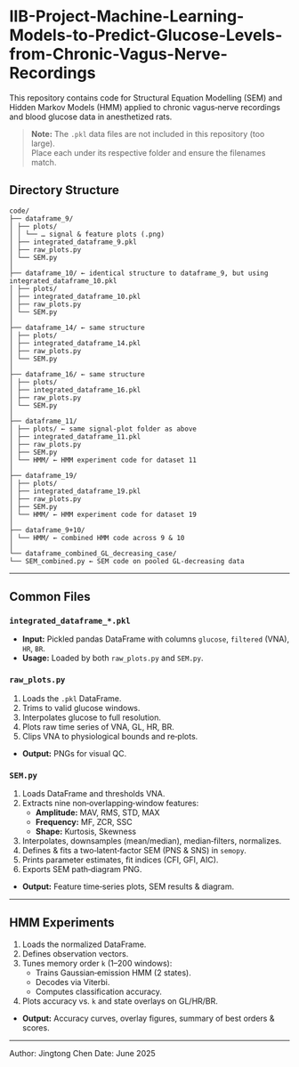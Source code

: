 # IIB-Project-Machine-Learning-Models-to-Predict-Glucose-Levels-from-Chronic-Vagus-Nerve-Recordings

This repository contains code for Structural Equation Modelling (SEM) and Hidden Markov Models (HMM) applied to chronic vagus‐nerve recordings and blood glucose data in anesthetized rats.

> **Note:** The `.pkl` data files are not included in this repository (too large).  
> Place each under its respective folder and ensure the filenames match.

## Directory Structure

```text
code/
├── dataframe_9/
│ ├── plots/
│ │ └── … signal & feature plots (.png)
│ ├── integrated_dataframe_9.pkl
│ ├── raw_plots.py
│ └── SEM.py
│
├── dataframe_10/ ← identical structure to dataframe_9, but using integrated_dataframe_10.pkl
│ ├── plots/
│ ├── integrated_dataframe_10.pkl
│ ├── raw_plots.py
│ └── SEM.py
│
├── dataframe_14/ ← same structure
│ ├── plots/
│ ├── integrated_dataframe_14.pkl
│ ├── raw_plots.py
│ └── SEM.py
│
├── dataframe_16/ ← same structure
│ ├── plots/
│ ├── integrated_dataframe_16.pkl
│ ├── raw_plots.py
│ └── SEM.py
│
├── dataframe_11/
│ ├── plots/ ← same signal‐plot folder as above
│ ├── integrated_dataframe_11.pkl
│ ├── raw_plots.py
│ ├── SEM.py
│ └── HMM/ ← HMM experiment code for dataset 11
│
├── dataframe_19/
│ ├── plots/
│ ├── integrated_dataframe_19.pkl
│ ├── raw_plots.py
│ ├── SEM.py
│ └── HMM/ ← HMM experiment code for dataset 19
│
├── dataframe_9+10/
│ └── HMM/ ← combined HMM code across 9 & 10
│
└── dataframe_combined_GL_decreasing_case/
└── SEM_combined.py ← SEM code on pooled GL‐decreasing data
```

---

## Common Files

### `integrated_dataframe_*.pkl`
- **Input:** Pickled pandas DataFrame with columns `glucose`, `filtered` (VNA), `HR`, `BR`.
- **Usage:** Loaded by both `raw_plots.py` and `SEM.py`.

### `raw_plots.py`
1. Loads the `.pkl` DataFrame.
2. Trims to valid glucose windows.
3. Interpolates glucose to full resolution.
4. Plots raw time series of VNA, GL, HR, BR.
5. Clips VNA to physiological bounds and re‐plots.
- **Output:** PNGs for visual QC.

### `SEM.py`
1. Loads DataFrame and thresholds VNA.
2. Extracts nine non‐overlapping‐window features:
   - **Amplitude:** MAV, RMS, STD, MAX  
   - **Frequency:** MF, ZCR, SSC  
   - **Shape:** Kurtosis, Skewness  
3. Interpolates, downsamples (mean/median), median‐filters, normalizes.
4. Defines & fits a two‐latent‐factor SEM (PNS & SNS) in `semopy`.
5. Prints parameter estimates, fit indices (CFI, GFI, AIC).
6. Exports SEM path‐diagram PNG.
- **Output:** Feature time‐series plots, SEM results & diagram.

---

## HMM Experiments

1. Loads the normalized DataFrame.
2. Defines observation vectors. 
3. Tunes memory order `k` (1–200 windows):
   - Trains Gaussian‐emission HMM (2 states).
   - Decodes via Viterbi.
   - Computes classification accuracy.
4. Plots accuracy vs. `k` and state overlays on GL/HR/BR.
- **Output:** Accuracy curves, overlay figures, summary of best orders & scores.

---

Author: Jingtong Chen
Date: June 2025




